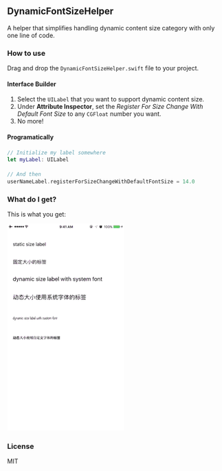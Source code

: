 ## DynamicFontSizeHelper
A helper that simplifies handling dynamic content size category with only one line of code.

### How to use

Drag and drop the `DynamicFontSizeHelper.swift` file to your project.

#### Interface Builder
1. Select the `UILabel` that you want to support dynamic content size.
2. Under **Attribute Inspector**, set the _Register For Size Change With Default Font Size_ to any `CGFloat` number you want.
3. No more!


#### Programatically
```swift
// Initialize my label somewhere
let myLabel: UILabel

// And then
userNameLabel.registerForSizeChangeWithDefaultFontSize = 14.0
```

### What do I get?
This is what you get:  

![GIF Demo](https://raw.githubusercontent.com/KelvinJin/DynamicFontSizeHelper/master/DynamicFontSizeDemo.gif)

### License
MIT
